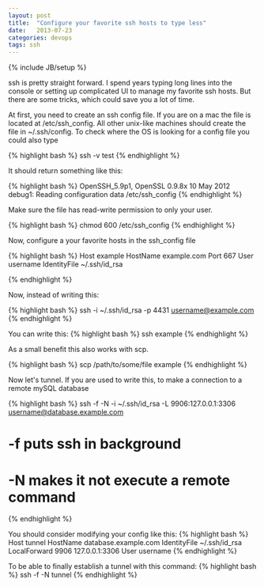 ```yaml
---
layout: post
title:  "Configure your favorite ssh hosts to type less"
date:   2013-07-23
categories: devops
tags: ssh
---
```

{% include JB/setup %}

ssh is pretty straight forward. I spend years typing long lines into the console or setting up complicated UI to manage my favorite ssh hosts. But there are some tricks, which could save you a lot of time.

At first, you need to create an ssh config file. If you are on a mac the file is located at /etc/ssh_config. All other unix-like machines should create the file in ~/.ssh/config. To check where the OS is looking for a config file you could also type 

{% highlight bash %}
ssh -v test
{% endhighlight %}

It should return something like this:

{% highlight bash %}
OpenSSH_5.9p1, OpenSSL 0.9.8x 10 May 2012
debug1: Reading configuration data /etc/ssh_config
{% endhighlight %}

Make sure the file has read-write permission to only your user.

{% highlight bash %}
chmod 600 /etc/ssh_config
{% endhighlight %}

Now, configure a your favorite hosts in the ssh_config file

{% highlight bash %}
Host example
HostName example.com
Port 667
User username
IdentityFile ~/.ssh/id_rsa

{% endhighlight %}

Now, instead of writing this:

{% highlight bash %}
ssh -i ~/.ssh/id_rsa -p 4431 username@example.com 
{% endhighlight %}

You can write this:
{% highlight bash %}
ssh example
{% endhighlight %}

As a small benefit this also works with scp.

{% highlight bash %}
scp /path/to/some/file example
{% endhighlight %}

Now let's tunnel. If you are used to write this, to make a connection to a remote mySQL database

{% highlight bash %}
ssh -f -N -i ~/.ssh/id_rsa -L 9906:127.0.0.1:3306 username@database.example.com
# -f puts ssh in background 
# -N makes it not execute a remote command 
{% endhighlight %}

You should consider modifying your config like this:
{% highlight bash %}
Host tunnel
HostName database.example.com
IdentityFile ~/.ssh/id_rsa
LocalForward 9906 127.0.0.1:3306
User username
{% endhighlight %}

To be able to finally establish a tunnel with this command:
{% highlight bash %}
ssh -f -N tunnel
{% endhighlight %}
